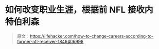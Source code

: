 # 如何改变职业生涯，根据前 NFL 接收内特伯利森

> 原文：<https://lifehacker.com/how-to-change-careers-according-to-former-nfl-receiver-1849406998>